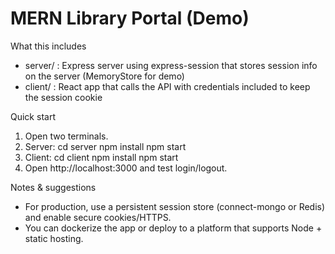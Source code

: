 MERN Library Portal (Demo)
==========================

What this includes
- server/ : Express server using express-session that stores session info on the server (MemoryStore for demo)
- client/ : React app that calls the API with credentials included to keep the session cookie

Quick start
1. Open two terminals.
2. Server:
   cd server
   npm install
   npm start
3. Client:
   cd client
   npm install
   npm start
4. Open http://localhost:3000 and test login/logout.

Notes & suggestions
- For production, use a persistent session store (connect-mongo or Redis) and enable secure cookies/HTTPS.
- You can dockerize the app or deploy to a platform that supports Node + static hosting.
